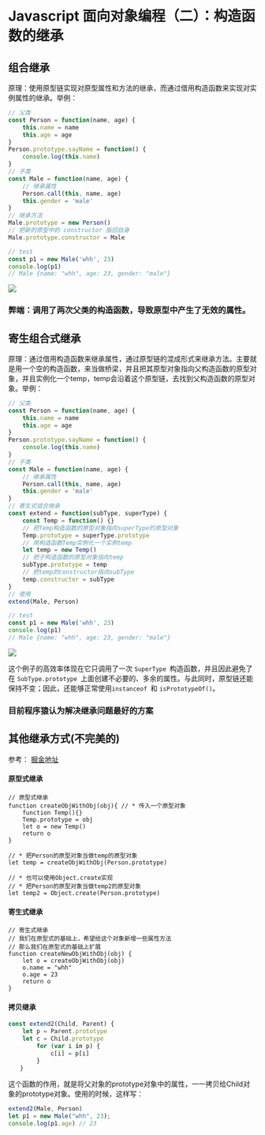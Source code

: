 # Javascript 面向对象编程（二）：构造函数的继承

## 组合继承

原理：使用原型链实现对原型属性和方法的继承，而通过借用构造函数来实现对实例属性的继承。举例： 

```js
// 父类
const Person = function(name, age) {
    this.name = name
    this.age = age
}
Person.prototype.sayName = function() {
    console.log(this.name)
}
// 子类
const Male = function(name, age) {
    // 继承属性
    Person.call(this, name, age)
    this.gender = 'male'
}
// 继承方法
Male.prototype = new Person()
// 把新的原型中的 constructor 指回自身
Male.prototype.constructor = Male

// test
const p1 = new Male('whh', 23)
console.log(p1)
// Male {name: "whh", age: 23, gender: "male"}
```
![](<https://user-gold-cdn.xitu.io/2018/9/2/16598168ba89fb31?imageView2/0/w/1280/h/960/format/webp/ignore-error/1>)

### 弊端：调用了两次父类的构造函数，导致原型中产生了无效的属性。

## 寄生组合式继承

原理：通过借用构造函数来继承属性，通过原型链的混成形式来继承方法。主要就是用一个空的构造函数，来当做桥梁，并且把其原型对象指向父构造函数的原型对象，并且实例化一个temp，temp会沿着这个原型链，去找到父构造函数的原型对象。举例：

```js
// 父类
const Person = function(name, age) {
    this.name = name
    this.age = age
}
Person.prototype.sayName = function() {
    console.log(this.name)
}
// 子类
const Male = function(name, age) {
    // 继承属性
    Person.call(this, name, age)
    this.gender = 'male'
}
// 寄生式组合继承
const extend = function(subType, superType) {
    const Temp = function() {}
    // 把Temp构造函数的原型对象指向superType的原型对象
	Temp.prototype = superType.prototype
    // 用构造函数Temp实例化一个实例temp
	let temp = new Temp()
    // 把子构造函数的原型对象指向temp
	subType.prototype = temp 
	// 把temp的constructor指向subType
	temp.constructor = subType
}
// 使用
extend(Male, Person)

// test
const p1 = new Male('whh', 23)
console.log(p1) 
// Male {name: "whh", age: 23, gender: "male"}
```

![](<https://user-gold-cdn.xitu.io/2018/9/2/165982b76386af89?imageView2/0/w/1280/h/960/format/webp/ignore-error/1>)

这个例子的高效率体现在它只调用了一次 `SuperType `构造函数，并且因此避免了在 `SubType.prototype `上面创建不必要的、多余的属性。与此同时，原型链还能保持不变；因此，还能够正常使用`instanceof `和 `isPrototypeOf()`。

### 目前程序猿认为解决继承问题最好的方案

## 其他继承方式(不完美的) 

参考： [掘金地址](<https://juejin.im/post/5b8a8724f265da435450c591#heading-24>)

#### 原型式继承

```
// 原型式继承
function createObjWithObj(obj){ // * 传入一个原型对象
    function Temp(){}
    Temp.prototype = obj
    let o = new Temp()
    return o
}

// * 把Person的原型对象当做temp的原型对象
let temp = createObjWithObj(Person.prototype)

// * 也可以使用Object.create实现
// * 把Person的原型对象当做temp2的原型对象
let temp2 = Object.create(Person.prototype)
```

#### 寄生式继承

```
// 寄生式继承
// 我们在原型式的基础上，希望给这个对象新增一些属性方法
// 那么我们在原型式的基础上扩展
function createNewObjWithObj(obj) {
    let o = createObjWithObj(obj)
    o.name = "whh"
    o.age = 23
    return o
}
```

#### 拷贝继承

```js
const extend2(Child, Parent) {
	let p = Parent.prototype
    let c = Child.prototype
    	for (var i in p) {
　　　　　　	c[i] = p[i]
        }
　　}
```

这个函数的作用，就是将父对象的prototype对象中的属性，一一拷贝给Child对象的prototype对象。使用的时候，这样写：

```js
extend2(Male, Person)
let p1 = new Male("whh", 23);
console.log(p1.age) // 23
```